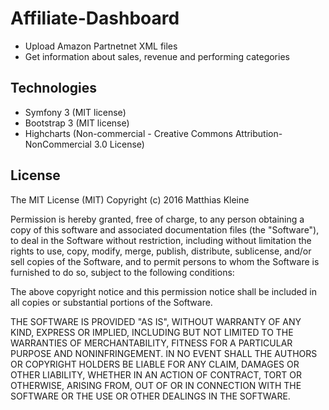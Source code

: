 Affiliate-Dashboard
===================

- Upload Amazon Partnetnet XML files
- Get information about sales, revenue and performing categories

## Technologies

- Symfony 3 (MIT license)
- Bootstrap 3 (MIT license)
- Highcharts (Non-commercial - Creative Commons Attribution-NonCommercial 3.0 License)

## License

The MIT License (MIT)
Copyright (c) 2016 Matthias Kleine

Permission is hereby granted, free of charge, to any person obtaining a copy of this software and associated documentation files (the "Software"), to deal in the Software without restriction, including without limitation the rights to use, copy, modify, merge, publish, distribute, sublicense, and/or sell copies of the Software, and to permit persons to whom the Software is furnished to do so, subject to the following conditions:

The above copyright notice and this permission notice shall be included in all copies or substantial portions of the Software.

THE SOFTWARE IS PROVIDED "AS IS", WITHOUT WARRANTY OF ANY KIND, EXPRESS OR IMPLIED, INCLUDING BUT NOT LIMITED TO THE WARRANTIES OF MERCHANTABILITY, FITNESS FOR A PARTICULAR PURPOSE AND NONINFRINGEMENT. IN NO EVENT SHALL THE AUTHORS OR COPYRIGHT HOLDERS BE LIABLE FOR ANY CLAIM, DAMAGES OR OTHER LIABILITY, WHETHER IN AN ACTION OF CONTRACT, TORT OR OTHERWISE, ARISING FROM, OUT OF OR IN CONNECTION WITH THE SOFTWARE OR THE USE OR OTHER DEALINGS IN THE SOFTWARE.